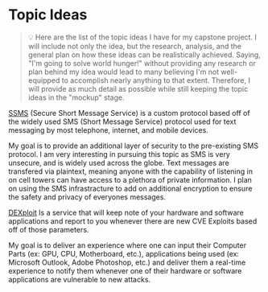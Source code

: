 # Topic Ideas
> :bulb: Here are the list of the topic ideas I have for my capstone project. I will include not only the idea, but the research, analysis, and the general plan on how these ideas can be realistically achieved. Saying, "I'm going to solve world hunger!" without providing any research or plan behind my idea would lead to many believing I'm not well-equipped to accomplish nearly anything to that extent. Therefore, I will provide as much detail as possible while still keeping the topic ideas in the "mockup" stage.

[SSMS](https://github.com/MicahKezar/CCC-410/blob/main/SSMS/SSMS.md) (Secure Short Message Service) is a custom protocol based off of the widely used SMS (Short Message Service) protocol used for text messaging by most telephone, internet, and mobile devices.

My goal is to provide an additional layer of security to the pre-existing SMS protocol. I am very interesting in pursuing this topic as SMS is very unsecure, and is widely used across the globe. Text messages are transfered via plaintext, meaning anyone with the capability of listening in on cell towers can have access to a plethora of private information. I plan on using the SMS infrastracture to add on additional encryption to ensure the safety and privacy of everyones messages.

[DEXploit](https://github.com/MicahKezar/CCC-410/blob/main/DExploit/DExploit.md) Is a service that will keep note of your hardware and software applications and report to you whenever there are new CVE Exploits based off of those parameters. 

My goal is to deliver an experience where one can input their Computer Parts (ex: GPU, CPU, Motherboard, etc.), applications being used (ex: Microsoft Outlook, Adobe Photoshop, etc.) and deliver them a real-time experience to notify them whenever one of their hardware or software applications are vulnerable to new attacks. 
